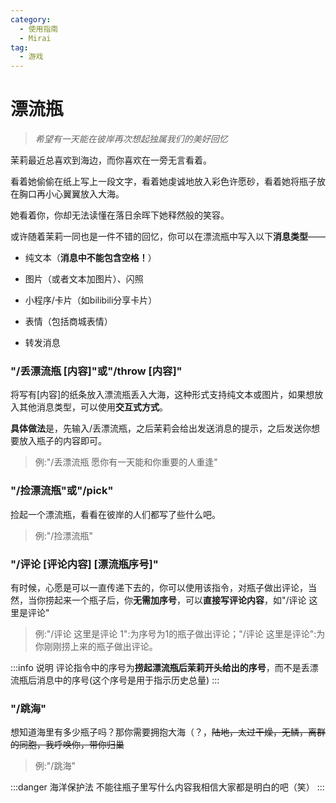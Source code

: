 ```yaml
---
category:
  - 使用指南
  - Mirai
tag:
  - 游戏
---
```


# 漂流瓶

> *希望有一天能在彼岸再次想起独属我们的美好回忆*

茉莉最近总喜欢到海边，而你喜欢在一旁无言看着。

看着她偷偷在纸上写上一段文字，看着她虔诚地放入彩色许愿砂，看着她将瓶子放在胸口再小心翼翼放入大海。

她看着你，你却无法读懂在落日余晖下她释然般的笑容。

或许随着茉莉一同也是一件不错的回忆，你可以在漂流瓶中写入以下**消息类型**——

+ 纯文本（**消息中不能包含空格！**）

+ 图片（或者文本加图片）、闪照

+ 小程序/卡片（如bilibili分享卡片）

+ 表情（包括商城表情）

+ 转发消息

### "/丢漂流瓶 [内容]"或"/throw [内容]"

将写有[内容]的纸条放入漂流瓶丢入大海，这种形式支持纯文本或图片，如果想放入其他消息类型，可以使用**交互式方式**。

**具体做法**是，先输入/丢漂流瓶，之后茉莉会给出发送消息的提示，之后发送你想要放入瓶子的内容即可。

> 例:"/丢漂流瓶 愿你有一天能和你重要的人重逢"

### "/捡漂流瓶"或"/pick"

捡起一个漂流瓶，看看在彼岸的人们都写了些什么吧。

> 例:"/捡漂流瓶"

### "/评论 [评论内容] [漂流瓶序号]"

有时候，心愿是可以一直传递下去的，你可以使用该指令，对瓶子做出评论，当然，当你捞起来一个瓶子后，你**无需加序号**，可以**直接写评论内容**，如"/评论 这里是评论"

> 例:"/评论 这里是评论 1":为序号为1的瓶子做出评论；"/评论 这里是评论":为你刚刚捞上来的瓶子做出评论。

:::info 说明
评论指令中的序号为**捞起漂流瓶后茉莉开头给出的序号**，而不是丢漂流瓶后消息中的序号(这个序号是用于指示历史总量)
:::

### "/跳海"

想知道海里有多少瓶子吗？那你需要拥抱大海（？，~~陆地，太过干燥，无鳞，离群的同胞，我呼唤你，带你归巢~~

> 例:"/跳海"

:::danger 海洋保护法
不能往瓶子里写什么内容我相信大家都是明白的吧（笑）
:::



